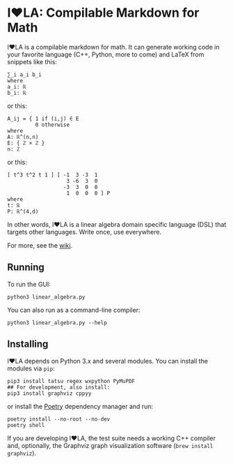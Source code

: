 # I❤️LA: Compilable Markdown for Math

I❤️LA is a compilable markdown for math. It can generate working code in your favorite language (C++, Python, more to come) and LaTeX from snippets like this:

```
∑_i a_i b_i
where
a_i: ℝ
b_i: ℝ
```

or this:

```
A_ij = { 1 if (i,j) ∈ E
         0 otherwise
where
A: ℝ^(n,n)
E: { ℤ × ℤ }
n: ℤ
```

or this:

```
[ t^3 t^2 t 1 ] [ -1  3 -3  1
                   3 -6  3  0
                  -3  3  0  0
                   1  0  0  0 ] P
where
t: ℝ
P: ℝ^(4,d)
```

In other words, I❤️LA is a linear algebra domain specific language (DSL) that targets other languages. Write once, use everywhere.

For more, see the [wiki](https://github.com/pressureless/linear_algebra/wiki).

## Running

To run the GUI:

    python3 linear_algebra.py

You can also run as a command-line compiler:

    python3 linear_algebra.py --help

## Installing

I❤️LA depends on Python 3.x and several modules. You can install the modules via `pip`:

    pip3 install tatsu regex wxpython PyMuPDF
    ## For development, also install:
    pip3 install graphviz cppyy

or install the [Poetry](https://python-poetry.org/) dependency manager and run:

    poetry install --no-root --no-dev
    poetry shell

If you are developing I❤️LA, the test suite needs a working C++ compiler and, optionally, the Graphviz graph visualization software (`brew install graphviz`).
